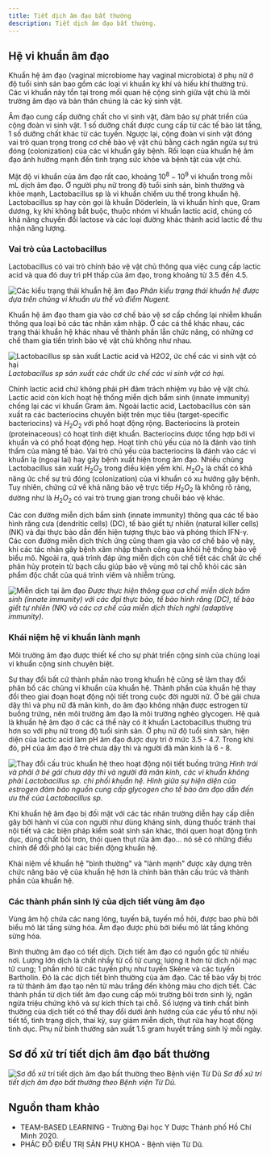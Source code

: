 ```yaml
---
title: Tiết dịch âm đạo bất thường
description: Tiết dịch âm đạo bất thường.
---
```


## Hệ vi khuẩn âm đạo

Khuẩn hệ âm đạo (vaginal microbiome hay vaginal microbiota) ở phụ nữ ở độ tuổi sinh sản bao gồm các loại vi khuẩn kỵ khí và hiếu khí thường trú. Các vi khuẩn này tồn tại trong mối quan hệ cộng sinh giữa vật chủ là môi trường âm đạo và bản thân chúng là các ký sinh vật.

Âm đạo cung cấp dưỡng chất cho vi sinh vật, đảm bảo sự phát triển của cộng đoàn vi sinh vật. 1 số dưỡng chất được cung cấp từ các tế bào lát tầng, 1 số dưỡng chất khác từ các tuyến. Ngược lại, cộng đoàn vi sinh vật đóng vai trò quan trọng trong cơ chế bảo vệ vật chủ bằng cách ngăn ngừa sự trú đóng (colonization) của các vi khuẩn gây bệnh. Rối loạn của khuẩn hệ âm đạo ảnh hưởng mạnh đến tình trạng sức khỏe và bệnh tật của vật chủ.

Mật độ vi khuẩn của âm đạo rất cao, khoảng $10^8 - 10^9$ vi khuẩn trong mỗi mL dịch âm đạo. Ở người phụ nữ trong độ tuổi sinh sản, bình thường và khỏe mạnh, Lactobacillus sp là vi khuẩn chiếm ưu thế trong khuẩn hệ. Lactobacillus sp hay còn gọi là khuẩn Döderlein, là vi khuẩn hình que, Gram dương, kỵ khí không bắt buộc, thuộc nhóm vi khuẩn lactic acid, chúng có khả năng chuyển đổi lactose và các loại đường khác thành acid lactic để thu nhận năng lượng.

### Vai trò của Lactobacillus

Lactobacillus có vai trò chính bảo vệ vật chủ thông qua việc cung cấp lactic acid và qua đó duy trì pH thấp của âm đạo, trong khoảng từ 3.5 đến 4.5.

![Các kiểu trạng thái khuẩn hệ âm đạo](../../../assets/phu-khoa/tiet-dich-am-dao-bat-thuong/cac-trang-thai-khuan-he-am-dao.png)
_Phân kiểu trạng thái khuẩn hệ được dựa trên chủng vi khuẩn ưu thế và điểm Nugent._

Khuẩn hệ âm đạo tham gia vào cơ chế bảo vệ sơ cấp chống lại nhiễm khuẩn thông qua loại bỏ các tác nhân xâm nhập. Ở các cá thể khác nhau, các trạng thái khuẩn hệ khác nhau về thành phần lẫn chức năng, có những cơ chế tham gia tiến trình bảo vệ vật chủ không như nhau.

![Lactobacillus sp sản xuất Lactic acid và H2O2, ức chế các vi sinh vật có hại](../../../assets/phu-khoa/tiet-dich-am-dao-bat-thuong/lactobacillus-sp-san-xuat-acid-lactic-h2o2.png)
_Lactobacillus sp sản xuất các chất ức chế các vi sinh vật có hại._

Chính lactic acid chứ không phải pH đảm trách nhiệm vụ bảo vệ vật chủ. Lactic acid còn kích hoạt hệ thống miễn dịch bẩm sinh (innate immunity) chống lại các vi khuẩn Gram âm. Ngoài lactic acid, Lactobacillus còn sản xuất ra các bacteriocins chuyên biệt trên mục tiêu (target-specific bacteriocins) và $H_2O_2$ với phổ hoạt động rộng. Bacteriocins là protein (proteinaceous) có hoạt tính diệt khuẩn. Bacteriocins được tổng hợp bởi vi khuẩn và có phổ hoạt động hẹp. Hoạt tính chủ yếu của nó là đánh vào tính thấm của màng tế bào. Vai trò chủ yếu của bacteriocins là đánh vào các vi khuẩn lạ (ngoại lai) hay gây bệnh xuất hiện trong âm đạo. Nhiều chủng Lactobacillus sản xuất $H_2O_2$ trong điều kiện yếm khí. $H_2O_2$ là chất có khả năng ức chế sự trú đóng (colonization) của vi khuẩn có xu hướng gây bệnh. Tuy nhiên, chứng cứ về khả năng bảo vệ trực tiếp $H_2O_2$ là không rõ ràng, dường như là $H_2O_2$ có vai trò trung gian trong chuỗi bảo vệ khác.

Các con đường miễn dịch bẩm sinh (innate immunity) thông qua các tế bào hình răng cưa (dendritic cells) (DC), tế bào giết tự nhiên (natural killer cells) (NK) và đại thực bào dẫn đến hiện tượng thực bào và phóng thích IFN-γ. Các con đường miễn dịch thích ứng cũng tham gia vào cơ chế bảo vệ này, khi các tác nhân gây bệnh xâm nhập thành công qua khỏi hệ thống bảo vệ biểu mô. Ngoài ra, quá trình đáp ứng miễn dịch còn chế tiết các chất ức chế phân hủy protein từ bạch cầu giúp bảo vệ vùng mô tại chỗ khỏi các sản phẩm độc chất của quá trình viêm và nhiễm trùng.

![Miễn dịch tại âm đạo](../../../assets/phu-khoa/tiet-dich-am-dao-bat-thuong/mien-dich-tai-am-dao.png)
_Được thực hiện thông qua cơ chế miễn dịch bẩm sinh (innate immunity) với các đại thực bào, tế bào hình răng (DC), tế bào giết tự nhiên (NK) và các cơ chế của miễn dịch thích nghi (adaptive immunity)._

### Khái niệm hệ vi khuẩn lành mạnh

Môi trường âm đạo được thiết kế cho sự phát triển cộng sinh của chủng loại vi khuẩn cộng sinh chuyên biệt.

Sự thay đổi bất cứ thành phần nào trong khuẩn hệ cũng sẽ làm thay đổi phân bố các chủng vi khuẩn của khuẩn hệ. Thành phần của khuẩn hệ thay đổi theo giai đoạn hoạt động nội tiết trong cuộc đời người nữ. Ở bé gái chưa dậy thì và phụ nữ đã mãn kinh, do âm đạo không nhận được estrogen từ buồng trứng, nên môi trường âm đạo là môi trường nghèo glycogen. Hệ quả là khuẩn hệ âm đạo ở các cá thể này có ít khuẩn Lactobacillus thường trú hơn so với phụ nữ trong độ tuổi sinh sản. Ở phụ nữ độ tuổi sinh sản, hiện diện của lactic acid làm pH âm đạo được duy trì ở mức 3.5 - 4.7. Trong khi đó, pH của âm đạo ở trẻ chưa dậy thì và người đã mãn kinh là 6 - 8.

![Thay đổi cấu trúc khuẩn hệ theo hoạt động nội tiết buồng trứng](../../../assets/phu-khoa/tiet-dich-am-dao-bat-thuong/thay-doi-khuan-he-theo-noi-tiet-buong-trung.png)
_Hình trái và phải ở bé gái chưa dậy thì và người đã mãn kinh, các vi khuẩn không phải Lactobacillus sp. chi phối khuẩn hệ. Hình giữa sự hiện diện của estrogen đảm bảo nguồn cung cấp glycogen cho tế bào âm đạo dẫn đến ưu thế của Lactobacillus sp._

Khi khuẩn hệ âm đạo bị đối mặt với các tác nhân trường diễn hay cấp diễn gây bởi hành vi của con người như dùng kháng sinh, dùng thuốc tránh thai nội tiết và các biện pháp kiểm soát sinh sản khác, thói quen hoạt động tình dục, dùng chất bôi trơn, thói quen thụt rửa âm đạo... nó sẽ có những điều chỉnh để đối phó lại các biến động khuẩn hệ.

Khái niệm về khuẩn hệ "bình thường" và "lành mạnh" được xây dựng trên chức năng bảo vệ của khuẩn hệ hơn là chính bản thân cấu trúc và thành phần của khuẩn hệ.

### Các thành phần sinh lý của dịch tiết vùng âm đạo

Vùng âm hộ chứa các nang lông, tuyến bã, tuyến mồ hôi, được bao phủ bởi biểu mô lát tầng sừng hóa. Âm đạo được phủ bởi biểu mô lát tầng không sừng hóa.

Bình thường âm đạo có tiết dịch. Dịch tiết âm đạo có nguồn gốc từ nhiều nơi. Lượng lớn dịch là chất nhầy từ cổ tử cung; lượng ít hơn từ dịch nội mạc tử cung; 1 phần nhỏ từ các tuyến phụ như tuyến Skène và các tuyến Bartholin. Đó là các dịch tiết bình thường của âm đạo. Các tế bào vẩy bị tróc ra từ thành âm đạo tạo nên từ màu trắng đến không màu cho dịch tiết. Các thành phần từ dịch tiết âm đạo cung cấp môi trường bôi trơn sinh lý, ngăn ngừa triệu chứng khô và sự kích thích tại chỗ. Số lượng và tính chất bình thường của dịch tiết có thể thay đổi dưới ảnh hưởng của các yếu tố như nội tiết tố, tình trạng dịch, thai kỳ, suy giảm miễn dịch, thụt rửa hay hoạt động tình dục. Phụ nữ bình thường sản xuất 1.5 gram huyết trắng sinh lý mỗi ngày.

## Sơ đồ xử trí tiết dịch âm đạo bất thường

![Sơ đồ xử trí tiết dịch âm đạo bất thường theo Bệnh viện Từ Dũ](../../../assets/phu-khoa/tiet-dich-am-dao-bat-thuong/so-do-tiet-dich-am-dao-bat-thuong.jpeg)
_Sơ đồ xử trí tiết dịch âm đạo bất thường theo Bệnh viện Từ Dũ._

## Nguồn tham khảo

- TEAM-BASED LEARNING - Trường Đại học Y Dược Thành phố Hồ Chí Minh 2020.
- PHÁC ĐỒ ĐIỀU TRỊ SẢN PHỤ KHOA - Bệnh viện Từ Dũ.
